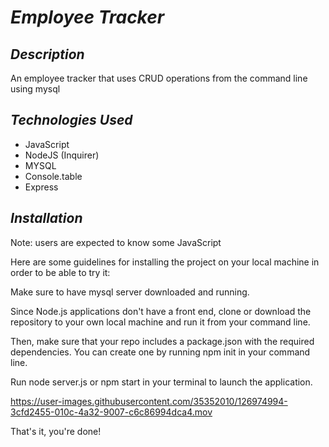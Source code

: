 # **_Employee Tracker_**
  
## **_Description_**
An employee tracker that uses CRUD operations from the command line using mysql

## **_Technologies Used_**  
* JavaScript
* NodeJS (Inquirer)
* MYSQL
* Console.table
* Express

## **_Installation_**
Note: users are expected to know some JavaScript

Here are some guidelines for installing the project on your local machine in order to be able to try it:

Make sure to have mysql server downloaded and running.

Since Node.js applications don't have a front end, clone or download the repository to your own local machine and run it from your command line.

Then, make sure that your repo includes a package.json with the required dependencies. You can create one by running npm init in your command line.

Run node server.js or npm start in your terminal to launch the application.


https://user-images.githubusercontent.com/35352010/126974994-3cfd2455-010c-4a32-9007-c6c86994dca4.mov


That's it, you're done! 



  








